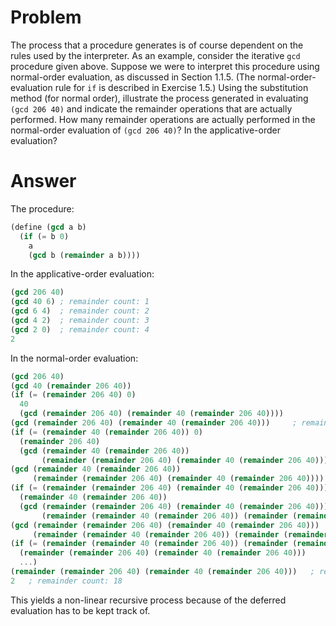 # Problem

The process that a procedure generates is of course dependent on the rules used by the interpreter. As an example, consider the iterative `gcd` procedure given above. Suppose we were to interpret this procedure using normal-order evaluation, as discussed in Section 1.1.5. (The normal-order-evaluation rule for `if` is described in Exercise 1.5.) Using the substitution method (for normal order), illustrate the process generated in evaluating `(gcd 206 40)` and indicate the remainder operations that are actually performed. How many remainder operations are actually performed in the normal-order evaluation of `(gcd 206 40)`? In the applicative-order evaluation?

# Answer

The procedure:

```scheme
(define (gcd a b)
  (if (= b 0)
    a
    (gcd b (remainder a b))))
```

In the applicative-order evaluation:

```scheme
(gcd 206 40)
(gcd 40 6) ; remainder count: 1
(gcd 6 4)  ; remainder count: 2
(gcd 4 2)  ; remainder count: 3
(gcd 2 0)  ; remainder count: 4
2
```

In the normal-order evaluation:

```scheme
(gcd 206 40)
(gcd 40 (remainder 206 40))
(if (= (remainder 206 40) 0)
  40
  (gcd (remainder 206 40) (remainder 40 (remainder 206 40))))
(gcd (remainder 206 40) (remainder 40 (remainder 206 40)))     ; remainder count: 1
(if (= (remainder 40 (remainder 206 40)) 0)
  (remainder 206 40)
  (gcd (remainder 40 (remainder 206 40))
       (remainder (remainder 206 40) (remainder 40 (remainder 206 40)))))
(gcd (remainder 40 (remainder 206 40))
     (remainder (remainder 206 40) (remainder 40 (remainder 206 40))))     ; remainder count: 3
(if (= (remainder (remainder 206 40) (remainder 40 (remainder 206 40))) 0)
  (remainder 40 (remainder 206 40))
  (gcd (remainder (remainder 206 40) (remainder 40 (remainder 206 40)))
       (remainder (remainder 40 (remainder 206 40)) (remainder (remainder 206 40) (remainder 40 (remainder 206 40))))))
(gcd (remainder (remainder 206 40) (remainder 40 (remainder 206 40)))
     (remainder (remainder 40 (remainder 206 40)) (remainder (remainder 206 40) (remainder 40 (remainder 206 40)))))    ; remainder count: 7
(if (= (remainder (remainder 40 (remainder 206 40)) (remainder (remainder 206 40) (remainder 40 (remainder 206 40)))) 0)
  (remainder (remainder 206 40) (remainder 40 (remainder 206 40)))
  ...)
(remainder (remainder 206 40) (remainder 40 (remainder 206 40)))   ; remainder count: 14
2   ; remainder count: 18 
```

This yields a non-linear recursive process because of the deferred evaluation has to be kept track of.
